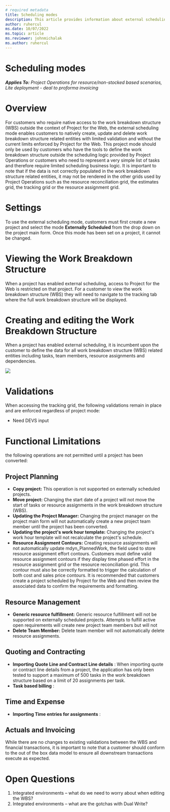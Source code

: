 ```yaml
---
# required metadata
title: Scheduling modes
description: This article provides information about external scheduling. 
author: ruhercul
ms.date: 10/07/2022
ms.topic: article
ms.reviewer: johnmichalak
ms.author: ruhercul
---
```


# Scheduling modes

_**Applies To:** Project Operations for resource/non-stocked based scenarios, Lite deployment - deal to proforma invoicing_

# Overview

For customers who require native access to the work breakdown structure (WBS) outside the context of Project for the Web, the external scheduling mode enables customers to natively create, update and delete work breakdown structure related entities with limited validation and without the current limits enforced by Project for the Web. This project mode should only be used by customers who have the tools to define the work breakdown structure outside the scheduling logic provided by Project Operations or customers who need to represent a very simple list of tasks and therefore require limited scheduling business logic. It is important to note that if the data is not correctly populated in the work breakdown structure related entities, it may not be rendered in the other grids used by Project Operations such as the resource reconciliation grid, the estimates grid, the tracking grid or the resource assignment grid.

# Settings

To use the external scheduling mode, customers must first create a new project and select the mode **Externally Scheduled** from the drop down on the project main form. Once this mode has been set on a project, it cannot be changed.

# Viewing the Work Breakdown Structure

When a project has enabled external scheduling, access to Project for the Web is restricted on that project. For a customer to view the work breakdown structure (WBS) they will need to navigate to the tracking tab where the full work breakdown structure will be displayed.

# Creating and editing the Work Breakdown Structure

When a project has enabled external scheduling, it is incumbent upon the customer to define the data for all work breakdown structure (WBS) related entities including tasks, team members, resource assignments and dependencies.

![](RackMultipart20221010-1-lt0se0_html_2834483a1404aea8.gif)

# Validations

When accessing the tracking grid, the following validations remain in place and are enforced regardless of project mode:

- Need DEVS input

# Functional Limitations

the following operations are not permitted until a project has been converted:

## Project Planning

- **Copy project:** This operation is not supported on externally scheduled projects.
- **Move project:** Changing the start date of a project will not move the start of tasks or resource assignments in the work breakdown structure (WBS).
- **Updating the Project Manager:** Changing the project manager on the project main form will not automatically create a new project team member until the project has been converted.
- **Updating the project's work hour template:** Changing the project's work hour template will not recalculate the project's schedule.
- **Resource Assignment Contours:** Creating resource assignments will not automatically update mdyn\_PlannedWork, the field used to store resource assignment effort contours. Customers must define valid resource assignment contours if they display time phased effort in the resource assignment grid or the resource reconciliation grid. This contour must also be correctly formatted to trigger the calculation of both cost and sales price contours. It is recommended that customers create a project scheduled by Project for the Web and then review the associated data to confirm the requirements and formatting.

## Resource Management

- **Generic resource fulfillment:** Generic resource fulfillment will not be supported on externally scheduled projects. Attempts to fulfill active open requirements will create new project team members but will not
- **Delete Team Member:** Delete team member will not automatically delete resource assignments.

## Quoting and Contracting

- **Importing Quote Line and Contract Line details** : When importing quote or contract line details from a project, the application has only been tested to support a maximum of 500 tasks in the work breakdown structure based on a limit of 20 assignments per task.
- **Task based billing** :

## Time and Expense

- **Importing Time entries for assignments** :

## Actuals and Invoicing

While there are no changes to existing validations between the WBS and financial transactions, it is important to note that a customer should conform to the out of the box data model to ensure all downstream transactions execute as expected.

# Open Questions

1. Integrated environments – what do we need to worry about when editing the WBS?
2. Integrated environments – what are the gotchas with Dual Write?
